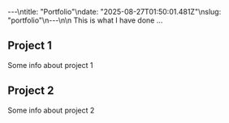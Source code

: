 ---\ntitle: "Portfolio"\ndate: "2025-08-27T01:50:01.481Z"\nslug: "portfolio"\n---\n\n
This is what I have done …


## Project 1

Some info about project 1


## Project 2

Some info about project 2

